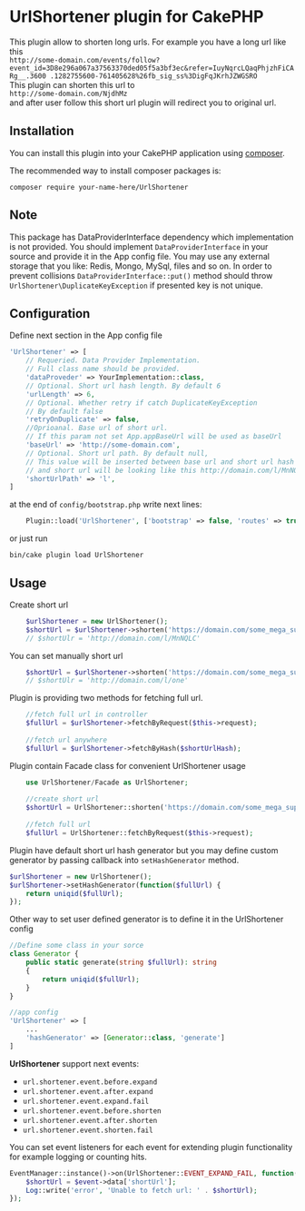 # UrlShortener plugin for CakePHP

This plugin allow to shorten long urls. For example you have a long url like this  
`http://some-domain.com/events/follow?event_id=3D8e296a067a37563370ded05f5a3bf3ec&refer=IuyNqrcLQaqPhjzhFiCARg__.3600
.1282755600-761405628%26fb_sig_ss%3DigFqJKrhJZWGSRO`  
This plugin can shorten this url to  
`http://some-domain.com/NjdhMz`  
and after user follow this short url plugin will redirect you to original url.

## Installation

You can install this plugin into your CakePHP application using [composer](http://getcomposer.org).

The recommended way to install composer packages is:

```
composer require your-name-here/UrlShortener
```

## Note

This package has DataProviderInterface dependency which implementation is not provided. You 
should implement `DataProviderInterface` in your 
source and provide it in the App config file.
You may use any external storage that you like: Redis, Mongo, MySql, files and so on.
In order to prevent collisions `DataProviderInterface::put()` method should throw `UrlShortener\DuplicateKeyException` if presented key is not unique.

## Configuration

Define next section in the App config file
```php
'UrlShortener' => [
    // Requeried. Data Provider Implementation.
    // Full class name should be provided.
    'dataProveder' => YourImplementation::class,
    // Optional. Short url hash length. By default 6
    'urlLength' => 6,
    // Optional. Whether retry if catch DuplicateKeyException
    // By default false
    'retryOnDuplicate' => false,
    //Oprioanal. Base url of short url.  
    // If this param not set App.appBaseUrl will be used as baseUrl
    'baseUrl' => 'http://some-domain.com',
    // Optional. Short url path. By default null,
    // This value will be inserted between base url and short url hash
    // and short url will be looking like this http://domain.com/l/MnNQLC
    'shortUrlPath' => 'l',
]
```

at the end of  `config/bootstrap.php` write next lines:
```php
    Plugin::load('UrlShortener', ['bootstrap' => false, 'routes' => true]);
```
or just run 
```
bin/cake plugin load UrlShortener
```


## Usage

Create short url
```php
    $urlShortener = new UrlShortener();
    $shortUrl = $urlShortener->shorten('https://domain.com/some_mega_supper_pupper_long_url');
    // $shortUlr = 'http://domain.com/l/MnNQLC'
```
You can set manually short url
```php
    $shortUrl = $urlShortener->shorten('https://domain.com/some_mega_supper_pupper_long_url', 'one');
    // $shortUlr = 'http://domain.com/l/one'
```

Plugin is providing two methods for fetching full url.
```php    
    //fetch full url in controller
    $fullUrl = $urlShortener->fetchByRequest($this->request);
    
    //fetch url anywhere
    $fullUrl = $urlShortener->fetchByHash($shortUrlHash);
```    

Plugin contain Facade class for convenient UrlShortener usage 
```php
    use UrlShortener/Facade as UrlShortener;
    
    //create short url
    $shortUrl = UrlShortener::shorten('https://domain.com/some_mega_supper_pupper_long_url');
    
    //fetch full url
    $fullUrl = UrlShortener::fetchByRequest($this->request);
```

Plugin have default short url hash generator but you may define custom generator by passing callback into 
`setHashGenerator` method.
```php
$urlShortener = new UrlShortener();
$urlShortener->setHashGenerator(function($fullUrl) {
    return uniqid($fullUrl);
});
```
Other way to set user defined generator is to define it in the UrlShortener config
```php
//Define some class in your sorce
class Generator {
    public static generate(string $fullUrl): string
    {
        return uniqid($fullUrl);
    }
}

//app config
'UrlShortener' => [
    ...
    'hashGenerator' => [Generator::class, 'generate']
]
``` 

**UrlShortener** support next events:
  - `url.shortener.event.before.expand`
  - `url.shortener.event.after.expand`
  - `url.shortener.event.expand.fail`
  - `url.shortener.event.before.shorten`
  - `url.shortener.event.after.shorten`
  - `url.shortener.event.shorten.fail`
  
You can set event listeners for each event for extending plugin functionality for example logging or counting hits.
```php
EventManager::instance()->on(UrlShortener::EVENT_EXPAND_FAIL, function(Event $event) {
    $shortUrl = $event->data['shortUrl'];
    Log::write('error', 'Unable to fetch url: ' . $shortUrl);
});
```